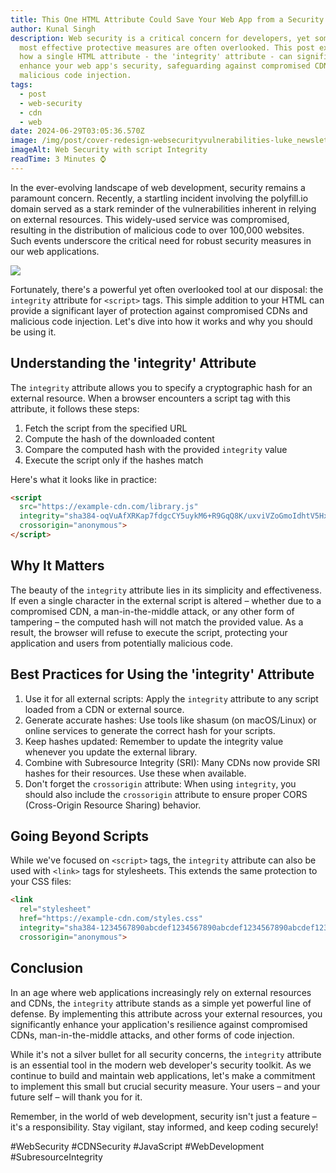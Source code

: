 ```yaml
---
title: This One HTML Attribute Could Save Your Web App from a Security Nightmare
author: Kunal Singh
description: Web security is a critical concern for developers, yet some of the
  most effective protective measures are often overlooked. This post explores
  how a single HTML attribute - the 'integrity' attribute - can significantly
  enhance your web app's security, safeguarding against compromised CDNs and
  malicious code injection.
tags:
  - post
  - web-security
  - cdn
  - web
date: 2024-06-29T03:05:36.570Z
image: /img/post/cover-redesign-websecurityvulnerabilities-luke_newsletter.png
imageAlt: Web Security with script Integrity
readTime: 3 Minutes ⌚
---
```

In the ever-evolving landscape of web development, security remains a paramount concern. Recently, a startling incident involving the polyfill.io domain served as a stark reminder of the vulnerabilities inherent in relying on external resources. This widely-used service was compromised, resulting in the distribution of malicious code to over 100,000 websites. Such events underscore the critical need for robust security measures in our web applications.

![](/img/post/integrity-example.jfif)



Fortunately, there's a powerful yet often overlooked tool at our disposal: the `integrity` attribute for `<script>` tags. This simple addition to your HTML can provide a significant layer of protection against compromised CDNs and malicious code injection. Let's dive into how it works and why you should be using it.

## Understanding the 'integrity' Attribute

The `integrity` attribute allows you to specify a cryptographic hash for an external resource. When a browser encounters a script tag with this attribute, it follows these steps:

1. Fetch the script from the specified URL
2. Compute the hash of the downloaded content
3. Compare the computed hash with the provided `integrity` value
4. Execute the script only if the hashes match

Here's what it looks like in practice:

```html
<script 
  src="https://example-cdn.com/library.js" 
  integrity="sha384-oqVuAfXRKap7fdgcCY5uykM6+R9GqQ8K/uxviVZoGmoIdhtV5Hx7W72h2HE6x88z" 
  crossorigin="anonymous">
</script>
```

## Why It Matters

The beauty of the `integrity` attribute lies in its simplicity and effectiveness. If even a single character in the external script is altered – whether due to a compromised CDN, a man-in-the-middle attack, or any other form of tampering – the computed hash will not match the provided value. As a result, the browser will refuse to execute the script, protecting your application and users from potentially malicious code.

## Best Practices for Using the 'integrity' Attribute

1. Use it for all external scripts: Apply the `integrity` attribute to any script loaded from a CDN or external source.
2. Generate accurate hashes: Use tools like shasum (on macOS/Linux) or online services to generate the correct hash for your scripts.
3. Keep hashes updated: Remember to update the integrity value whenever you update the external library.
4. Combine with Subresource Integrity (SRI): Many CDNs now provide SRI hashes for their resources. Use these when available.
5. Don't forget the `crossorigin` attribute: When using `integrity`, you should also include the `crossorigin` attribute to ensure proper CORS (Cross-Origin Resource Sharing) behavior.

## Going Beyond Scripts

While we've focused on `<script>` tags, the `integrity` attribute can also be used with `<link>` tags for stylesheets. This extends the same protection to your CSS files:

```html
<link 
  rel="stylesheet" 
  href="https://example-cdn.com/styles.css" 
  integrity="sha384-1234567890abcdef1234567890abcdef1234567890abcdef1234567890abcdef" 
  crossorigin="anonymous">
```

## Conclusion

In an age where web applications increasingly rely on external resources and CDNs, the `integrity` attribute stands as a simple yet powerful line of defense. By implementing this attribute across your external resources, you significantly enhance your application's resilience against compromised CDNs, man-in-the-middle attacks, and other forms of code injection.

While it's not a silver bullet for all security concerns, the `integrity` attribute is an essential tool in the modern web developer's security toolkit. As we continue to build and maintain web applications, let's make a commitment to implement this small but crucial security measure. Your users – and your future self – will thank you for it.

Remember, in the world of web development, security isn't just a feature – it's a responsibility. Stay vigilant, stay informed, and keep coding securely!

\#WebSecurity #CDNSecurity #JavaScript #WebDevelopment #SubresourceIntegrity